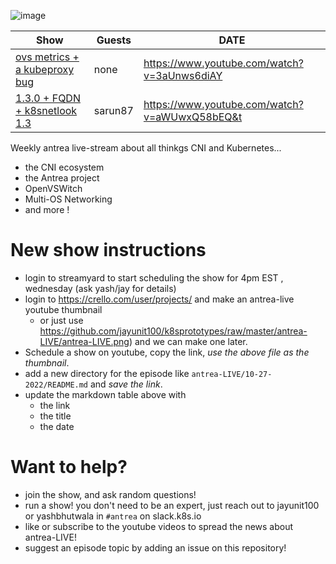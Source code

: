 ![image](https://github.com/jayunit100/k8sprototypes/raw/master/antrea-LIVE/antrea-live-logo.png)

| Show | Guests  | DATE |
| ---- | ------- | ---- |
| [ovs metrics + a kubeproxy bug](11-04-2022/) | none | https://www.youtube.com/watch?v=3aUnws6diAY   | 11/2/2021 |
| [1.3.0 + FQDN + k8snetlook 1.3](10-27-2022/) | sarun87 | https://www.youtube.com/watch?v=aWUwxQ58bEQ&t | 10/27/2021 |

Weekly antrea live-stream about all thinkgs CNI and Kubernetes...

- the CNI ecosystem
- the Antrea project
- OpenVSWitch
- Multi-OS Networking
- and more !

# New show instructions

- login to streamyard to start scheduling the show for 4pm EST , wednesday (ask yash/jay for details)
- login to https://crello.com/user/projects/ and make an antrea-live youtube thumbnail
  - or just use https://github.com/jayunit100/k8sprototypes/raw/master/antrea-LIVE/antrea-LIVE.png) and we can make one later.
- Schedule a show on youtube, copy the link, *use the above file as the thumbnail*.
- add a new directory for the episode like `antrea-LIVE/10-27-2022/README.md` and *save the link*.
- update the markdown table above with 
  - the link
  - the title
  - the date

# Want to help?

- join the show, and ask random questions!
- run a show! you don't need to be an expert, just reach out to jayunit100 or yashbhutwala in `#antrea` on slack.k8s.io 
- like or subscribe to the youtube videos to spread the news about antrea-LIVE!
- suggest an episode topic by adding an issue on this repository!
